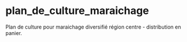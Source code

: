 # plan_de_culture_maraichage
Plan de culture pour maraichage diversifié région centre - distribution en panier. 

